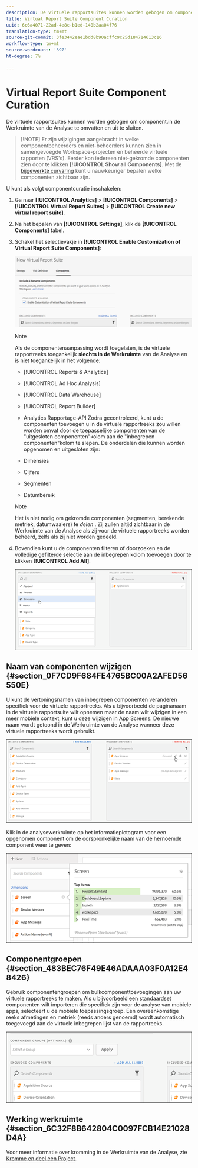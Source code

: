 ```yaml
---
description: De virtuele rapportsuites kunnen worden gebogen om component.in de Werkruimte van de Analyse te omvatten en uit te sluiten.
title: Virtual Report Suite Component Curation
uuid: 6c6a4071-22ad-4e8c-b1ed-140b2aa04f76
translation-type: tm+mt
source-git-commit: 3fe3442eae1bdd8b90acffc9c25d184714613c16
workflow-type: tm+mt
source-wordcount: '397'
ht-degree: 7%

---
```



# Virtual Report Suite Component Curation

De virtuele rapportsuites kunnen worden gebogen om component.in de Werkruimte van de Analyse te omvatten en uit te sluiten.

>[!NOTE] Er zijn wijzigingen aangebracht in welke componentbeheerders en niet-beheerders kunnen zien in samengevoegde Workspace-projecten en beheerde virtuele rapporten (VRS&#39;s). Eerder kon iedereen niet-gekromde componenten zien door te klikken **[!UICONTROL Show all Components]**. Met de [bijgewerkte curvaring](https://docs.adobe.com/content/help/en/analytics/analyze/analysis-workspace/curate-share/curate-projects-vrs.html) kunt u nauwkeuriger bepalen welke componenten zichtbaar zijn.

U kunt als volgt componentcuratie inschakelen:

1. Ga naar **[!UICONTROL Analytics]** > **[!UICONTROL Components]** > **[!UICONTROL Virtual Report Suites]** > **[!UICONTROL Create new virtual report suite]**.
1. Na het bepalen van **[!UICONTROL Settings]**, klik de **[!UICONTROL Components]** tabel.

1. Schakel het selectievakje in **[!UICONTROL Enable Customization of Virtual Report Suite Components]**:

   ![](assets/vrs-enable.png)

   >[!NOTE]
   >
   >Als de componentenaanpassing wordt toegelaten, is de virtuele rapportreeks toegankelijk **slechts in de Werkruimte** van de Analyse en is niet toegankelijk in het volgende:

   * [!UICONTROL Reports & Analytics]
   * [!UICONTROL Ad Hoc Analysis]
   * [!UICONTROL Data Warehouse]
   * [!UICONTROL Report Builder]
   * Analytics Rapportage-API
   Zodra gecontroleerd, kunt u de componenten toevoegen u in de virtuele rapportreeks zou willen worden omvat door de toepasselijke componenten van de &quot;uitgesloten componenten&quot;kolom aan de &quot;inbegrepen componenten&quot;kolom te slepen. De onderdelen die kunnen worden opgenomen en uitgesloten zijn:

   * Dimensies
   * Cijfers
   * Segmenten
   * Datumbereik
   >[!NOTE]
   >
   >Het is niet nodig om gekromde componenten (segmenten, berekende metriek, datumwaaiers) te *delen* . Zij zullen altijd zichtbaar in de Werkruimte van de Analyse als zij voor de virtuele rapportreeks worden beheerd, zelfs als zij niet worden gedeeld.

1. Bovendien kunt u de componenten filteren of doorzoeken en de volledige gefilterde selectie aan de inbegrepen kolom toevoegen door te klikken **[!UICONTROL Add All]**.

   ![](assets/vrs-add-all.png)

## Naam van componenten wijzigen {#section_0F7CD9F684FE4765BC00A2AFED56550E}

U kunt de vertoningsnamen van inbegrepen componenten veranderen specifiek voor de virtuele rapportreeks. Als u bijvoorbeeld de paginanaam in de virtuele rapportsuite wilt opnemen maar de naam wilt wijzigen in een meer mobiele context, kunt u deze wijzigen in App Screens. De nieuwe naam wordt getoond in de Werkruimte van de Analyse wanneer deze virtuele rapportreeks wordt gebruikt.

![](assets/vrs-rename-component.png)

Klik in de analysewerkruimte op het informatiepictogram voor een opgenomen component om de oorspronkelijke naam van de hernoemde component weer te geven:

![](assets/vrs-aw-renamed.png)

## Componentgroepen {#section_483BEC76F49E46ADAAA03F0A12E48426}

Gebruik componentengroepen om bulkcomponenttoevoegingen aan uw virtuele rapportreeks te maken. Als u bijvoorbeeld een standaardset componenten wilt importeren die specifiek zijn voor de analyse van mobiele apps, selecteert u de mobiele toepassingsgroep. Een overeenkomstige reeks afmetingen en metriek (reeds anders genoemd) wordt automatisch toegevoegd aan de virtuele inbegrepen lijst van de rapportreeks.

![](assets/vrs-comp-grp.png)

## Werking werkruimte {#section_6C32F8B642804C0097FCB14E21028D4A}

Voor meer informatie over kromming in de Werkruimte van de Analyse, zie [Kromme en deel een Project](https://docs.adobe.com/content/help/en/analytics/analyze/analysis-workspace/curate-share/curate.html).
